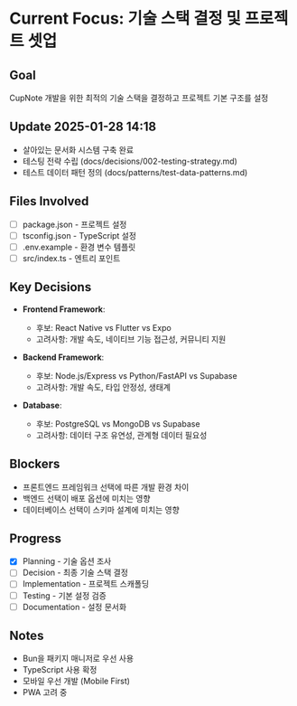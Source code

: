 # Current Focus: 기술 스택 결정 및 프로젝트 셋업

## Goal
CupNote 개발을 위한 최적의 기술 스택을 결정하고 프로젝트 기본 구조를 설정

## Update 2025-01-28 14:18
- 살아있는 문서화 시스템 구축 완료
- 테스팅 전략 수립 (docs/decisions/002-testing-strategy.md)
- 테스트 데이터 패턴 정의 (docs/patterns/test-data-patterns.md)

## Files Involved
- [ ] package.json - 프로젝트 설정
- [ ] tsconfig.json - TypeScript 설정
- [ ] .env.example - 환경 변수 템플릿
- [ ] src/index.ts - 엔트리 포인트

## Key Decisions
- **Frontend Framework**: 
  - 후보: React Native vs Flutter vs Expo
  - 고려사항: 개발 속도, 네이티브 기능 접근성, 커뮤니티 지원
  
- **Backend Framework**:
  - 후보: Node.js/Express vs Python/FastAPI vs Supabase
  - 고려사항: 개발 속도, 타입 안정성, 생태계
  
- **Database**:
  - 후보: PostgreSQL vs MongoDB vs Supabase
  - 고려사항: 데이터 구조 유연성, 관계형 데이터 필요성

## Blockers
- 프론트엔드 프레임워크 선택에 따른 개발 환경 차이
- 백엔드 선택이 배포 옵션에 미치는 영향
- 데이터베이스 선택이 스키마 설계에 미치는 영향

## Progress
- [x] Planning - 기술 옵션 조사
- [ ] Decision - 최종 기술 스택 결정
- [ ] Implementation - 프로젝트 스캐폴딩
- [ ] Testing - 기본 설정 검증
- [ ] Documentation - 설정 문서화

## Notes
- Bun을 패키지 매니저로 우선 사용
- TypeScript 사용 확정
- 모바일 우선 개발 (Mobile First)
- PWA 고려 중